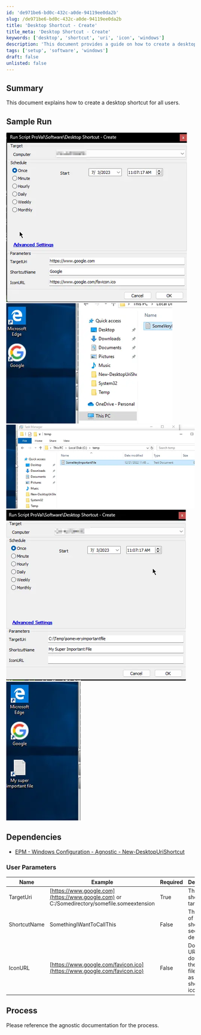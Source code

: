 ```yaml
---
id: 'de971be6-bd0c-432c-a0de-94119ee0da2b'
slug: /de971be6-bd0c-432c-a0de-94119ee0da2b
title: 'Desktop Shortcut - Create'
title_meta: 'Desktop Shortcut - Create'
keywords: ['desktop', 'shortcut', 'uri', 'icon', 'windows']
description: 'This document provides a guide on how to create a desktop shortcut for all users on a Windows system. It includes sample runs, user parameters, and dependencies for successful implementation.'
tags: ['setup', 'software', 'windows']
draft: false
unlisted: false
---
```


## Summary

This document explains how to create a desktop shortcut for all users.

## Sample Run

![Image 1](../../../static/img/docs/1575f234-039a-4d1c-a4e5-ce0656e82c4f/image_1.webp)  
![Image 2](../../../static/img/docs/1575f234-039a-4d1c-a4e5-ce0656e82c4f/image_2.webp)  
![Image 3](../../../static/img/docs/1575f234-039a-4d1c-a4e5-ce0656e82c4f/image_3.webp)  
![Image 4](../../../static/img/docs/1575f234-039a-4d1c-a4e5-ce0656e82c4f/image_4.webp)  
![Image 5](../../../static/img/docs/1575f234-039a-4d1c-a4e5-ce0656e82c4f/image_5.webp)  

## Dependencies

- [EPM - Windows Configuration - Agnostic - New-DesktopUriShortcut](/docs/56fa7d90-7c83-4c4a-ac0e-c49a6d5701af) 

### User Parameters

| Name          | Example                                                                                   | Required | Description                                                       |
|---------------|-------------------------------------------------------------------------------------------|----------|-------------------------------------------------------------------|
| TargetUri     | [https://www.google.com](https://www.google.com) or C:/Somedirectory/somefile.someextension | True     | The shortcut target.                                             |
| ShortcutName  | SomethingIWantToCallThis                                                                  | False    | The name of the shortcut as seen on the desktop.                |
| IconURL       | [https://www.google.com/favicon.ico](https://www.google.com/favicon.ico)                 | False    | Download URL to download the *.ico file to set as the shortcut's icon. |

## Process

Please reference the agnostic documentation for the process.